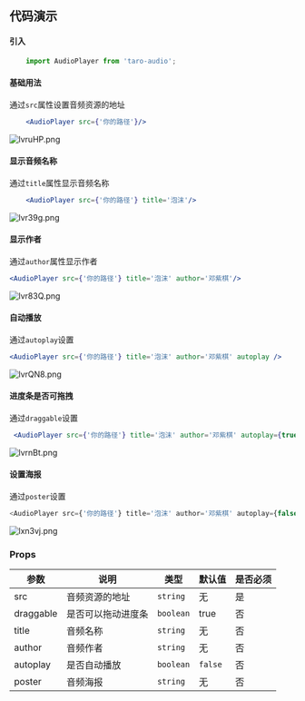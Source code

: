 ## 代码演示
#### 引入
```typescript jsx
    import AudioPlayer from 'taro-audio';
```
#### 基础用法

通过`src`属性设置音频资源的地址

``` jsx
    <AudioPlayer src={'你的路径'}/>
```

![lvruHP.png](http://cdn.hixiaoya.com/taro-audioPlayer/1.png)

#### 显示音频名称

通过`title`属性显示音频名称

``` jsx
    <AudioPlayer src={'你的路径'} title='泡沫'/>
```

![lvr39g.png](http://cdn.hixiaoya.com/taro-audioPlayer/2.png)

#### 显示作者

通过`author`属性显示作者

``` jsx harmony
<AudioPlayer src={'你的路径'} title='泡沫' author='邓紫棋'/>
```

![lvr83Q.png](http://cdn.hixiaoya.com/taro-audioPlayer/3.png)

#### 自动播放

通过`autoplay`设置

```jsx harmony
<AudioPlayer src={'你的路径'} title='泡沫' author='邓紫棋' autoplay />
```

![lvrQN8.png](http://cdn.hixiaoya.com/taro-audioPlayer/4.png)

#### 进度条是否可拖拽

通过`draggable`设置
```jsx harmony
 <AudioPlayer src={'你的路径'} title='泡沫' author='邓紫棋' autoplay={true} draggable={false}/>
```
![lvrnBt.png](http://cdn.hixiaoya.com/taro-audioPlayer/5.png)

#### 设置海报
通过`poster`设置

```typescript jsx
<AudioPlayer src={'你的路径'} title='泡沫' author='邓紫棋' autoplay={false} draggable poster={'你的路径'}/>
```

![lxn3vj.png](http://cdn.hixiaoya.com/taro-audioPlayer/6.png)

### Props

| 参数 | 说明 | 类型 | 默认值 | 是否必须 |
|------|------|------|------|------|
| src | 音频资源的地址  | `string` | 无 | 是 |
| draggable | 是否可以拖动进度条 | `boolean` | true | 否 |
| title | 音频名称 | `string` | 无 | 否 |
| author | 音频作者 | `string` | 无 | 否 |
| autoplay | 是否自动播放 | `boolean` | `false`| 否 |
| poster | 音频海报 | `string` | 无 | 否 |
